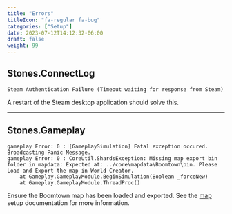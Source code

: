 ```yaml
---
title: "Errors"
titleIcon: "fa-regular fa-bug"
categories: ["Setup"]
date: 2023-07-12T14:12:32-06:00
draft: false
weight: 99
---
```


## Stones.ConnectLog

    Steam Authentication Failure (Timeout waiting for response from Steam)

A restart of the Steam desktop application should solve this.

---

## Stones.Gameplay

    gameplay Error: 0 : [GameplaySimulation] Fatal exception occured. Broadcasting Panic Message.
    gameplay Error: 0 : CoreUtil.ShardsException: Missing map export bin folder in mapdata: Expected at: ../core\mapdata\Boomtown\bin. Please Load and Export the map in World Creator.
        at Gameplay.GameplayModule.BeginSimulation(Boolean _forceNew)
        at Gameplay.GameplayModule.ThreadProc()

Ensure the Boomtown map has been loaded and exported. See the [map](setup/map) setup documentation for more information.